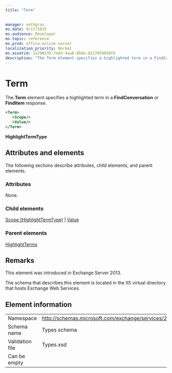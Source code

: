 ```yaml
---
title: "Term"
 
 
manager: sethgros
ms.date: 9/17/2015
ms.audience: Developer
ms.topic: reference
ms.prod: office-online-server
localization_priority: Normal
ms.assetid: 1a796535-7e83-4aa8-850a-d217059050f8
description: "The Term element specifies a highlighted term in a FindConversation or FindItem response."
---
```


# Term

The **Term** element specifies a highlighted term in a **FindConversation** or **FindItem** response. 
  
```XML
<Term>
   <Scope/>
   <Value/>
</Term>
```

 **HighlightTermType**
## Attributes and elements

The following sections describe attributes, child elements, and parent elements.
  
### Attributes

None.
  
### Child elements

[Scope (HighlightTermType)](scope-highlighttermtype.md) | [Value](value.md)
  
### Parent elements

[HighlightTerms](highlightterms.md)
  
## Remarks

This element was introduced in Exchange Server 2013.
  
The schema that describes this element is located in the IIS virtual directory that hosts Exchange Web Services.
  
## Element information

|||
|:-----|:-----|
|Namespace  <br/> |http://schemas.microsoft.com/exchange/services/2006/types  <br/> |
|Schema name  <br/> |Types schema  <br/> |
|Validation file  <br/> |Types.xsd  <br/> |
|Can be empty  <br/> ||
   

